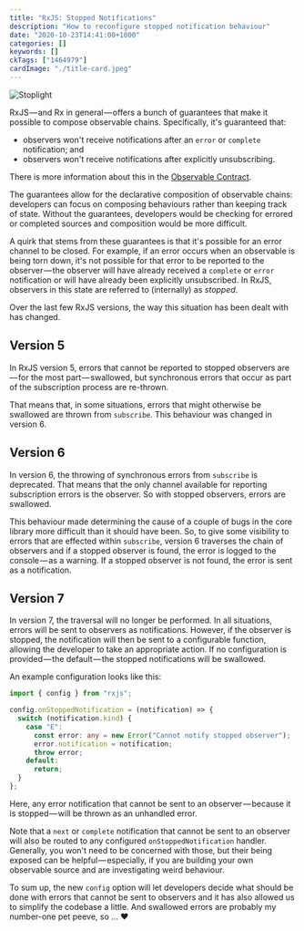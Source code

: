 ```yaml
---
title: "RxJS: Stopped Notifications"
description: "How to reconfigure stopped notification behaviour"
date: "2020-10-23T14:41:00+1000"
categories: []
keywords: []
ckTags: ["1464979"]
cardImage: "./title-card.jpeg"
---
```


![Stoplight](title.jpeg "Photo by Erwan Hesry on Unsplash")

RxJS — and Rx in general — offers a bunch of guarantees that make it possible to compose observable chains. Specifically, it's guaranteed that:

- observers won't receive notifications after an `error` or `complete` notification; and
- observers won't receive notifications after explicitly unsubscribing.

There is more information about this in the [Observable Contract](http://reactivex.io/documentation/contract.html).

The guarantees allow for the declarative composition of observable chains: developers can focus on composing behaviours rather than keeping track of state. Without the guarantees, developers would be checking for errored or completed sources and composition would be more difficult.

A quirk that stems from these guarantees is that it's possible for an error channel to be closed. For example, if an error occurs when an observable is being torn down, it's not possible for that error to be reported to the observer — the observer will have already received a `complete` or `error` notification or will have already been explicitly unsubscribed. In RxJS, observers in this state are referred to (internally) as _stopped_.

Over the last few RxJS versions, the way this situation has been dealt with has changed.

## Version 5

In RxJS version 5, errors that cannot be reported to stopped observers are — for the most part — swallowed, but synchronous errors that occur as part of the subscription process are re-thrown.

That means that, in some situations, errors that might otherwise be swallowed are thrown from `subscribe`. This behaviour was changed in version 6.

## Version 6

In version 6, the throwing of synchronous errors from `subscribe` is deprecated. That means that the only channel available for reporting subscription errors is the observer. So with stopped observers, errors are swallowed.

This behaviour made determining the cause of a couple of bugs in the core library more difficult than it should have been. So, to give some visibility to errors that are effected within `subscribe`, version 6 traverses the chain of observers and if a stopped observer is found, the error is logged to the console — as a warning. If a stopped observer is not found, the error is sent as a notification.

## Version 7

In version 7, the traversal will no longer be performed. In all situations, errors will be sent to observers as notifications. However, if the observer is stopped, the notification will then be sent to a configurable function, allowing the developer to take an appropriate action. If no configuration is provided — the default — the stopped notifications will be swallowed.

An example configuration looks like this:

```ts
import { config } from "rxjs";

config.onStoppedNotification = (notification) => {
  switch (notification.kind) {
    case "E":
      const error: any = new Error("Cannot notify stopped observer");
      error.notification = notification;
      throw error;
    default:
      return;
  }
};
```

Here, any error notification that cannot be sent to an observer — because it is stopped — will be thrown as an unhandled error.

Note that a `next` or `complete` notification that cannot be sent to an observer will also be routed to any configured `onStoppedNotification` handler. Generally, you won't need to be concerned with those, but their being exposed can be helpful — especially, if you are building your own observable source and are investigating weird behaviour.

To sum up, the new `config` option will let developers decide what should be done with errors that cannot be sent to observers and it has also allowed us to simplify the codebase a little. And swallowed errors are probably my number-one pet peeve, so ... ❤
